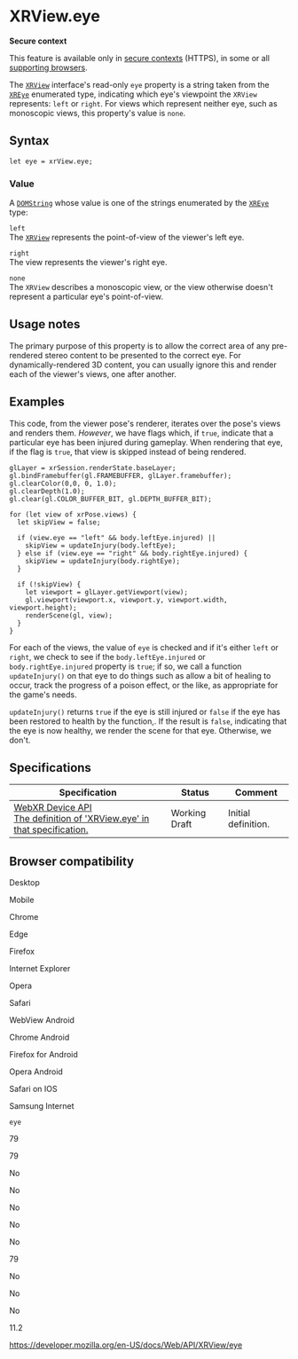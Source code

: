 XRView.eye
==========

**Secure context**

This feature is available only in [secure contexts](https://developer.mozilla.org/en-US/docs/Web/Security/Secure_Contexts) (HTTPS), in some or all [supporting browsers](#browser_compatibility).

The [`XRView`](../xrview) interface's read-only `eye` property is a string taken from the [`XREye`](../xreye) enumerated type, indicating which eye's viewpoint the `XRView` represents: `left` or `right`. For views which represent neither eye, such as monoscopic views, this property's value is `none`.

Syntax
------

    let eye = xrView.eye;

### Value

A [`DOMString`](../domstring) whose value is one of the strings enumerated by the [`XREye`](../xreye) type:

`left`  
The [`XRView`](../xrview) represents the point-of-view of the viewer's left eye.

`right`  
The view represents the viewer's right eye.

`none`  
The `XRView` describes a monoscopic view, or the view otherwise doesn't represent a particular eye's point-of-view.

Usage notes
-----------

The primary purpose of this property is to allow the correct area of any pre-rendered stereo content to be presented to the correct eye. For dynamically-rendered 3D content, you can usually ignore this and render each of the viewer's views, one after another.

Examples
--------

This code, from the viewer pose's renderer, iterates over the pose's views and renders them. *However*, we have flags which, if `true`, indicate that a particular eye has been injured during gameplay. When rendering that eye, if the flag is `true`, that view is skipped instead of being rendered.

    glLayer = xrSession.renderState.baseLayer;
    gl.bindFramebuffer(gl.FRAMEBUFFER, glLayer.framebuffer);
    gl.clearColor(0,0, 0, 1.0);
    gl.clearDepth(1.0);
    gl.clear(gl.COLOR_BUFFER_BIT, gl.DEPTH_BUFFER_BIT);

    for (let view of xrPose.views) {
      let skipView = false;

      if (view.eye == "left" && body.leftEye.injured) ||
        skipView = updateInjury(body.leftEye);
      } else if (view.eye == "right" && body.rightEye.injured) {
        skipView = updateInjury(body.rightEye);
      }

      if (!skipView) {
        let viewport = glLayer.getViewport(view);
        gl.viewport(viewport.x, viewport.y, viewport.width, viewport.height);
        renderScene(gl, view);
      }
    }

For each of the views, the value of `eye` is checked and if it's either `left` or `right`, we check to see if the `body.leftEye.injured` or `body.rightEye.injured` property is `true`; if so, we call a function `updateInjury()` on that eye to do things such as allow a bit of healing to occur, track the progress of a poison effect, or the like, as appropriate for the game's needs.

`updateInjury()` returns `true` if the eye is still injured or `false` if the eye has been restored to health by the function,. If the result is `false`, indicating that the eye is now healthy, we render the scene for that eye. Otherwise, we don't.

Specifications
--------------

<table><thead><tr class="header"><th>Specification</th><th>Status</th><th>Comment</th></tr></thead><tbody><tr class="odd"><td><a href="https://immersive-web.github.io/webxr/#dom-xrview-eye">WebXR Device API<br />
<span class="small">The definition of 'XRView.eye' in that specification.</span></a></td><td><span class="spec-wd">Working Draft</span></td><td>Initial definition.</td></tr></tbody></table>

Browser compatibility
---------------------

Desktop

Mobile

Chrome

Edge

Firefox

Internet Explorer

Opera

Safari

WebView Android

Chrome Android

Firefox for Android

Opera Android

Safari on IOS

Samsung Internet

`eye`

79

79

No

No

No

No

No

79

No

No

No

11.2

<a href="https://developer.mozilla.org/en-US/docs/Web/API/XRView/eye" class="_attribution-link">https://developer.mozilla.org/en-US/docs/Web/API/XRView/eye</a>
